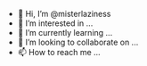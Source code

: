 - 👋 Hi, I’m @misterlaziness
- 👀 I’m interested in ...
- 🌱 I’m currently learning ...
- 💞️ I’m looking to collaborate on ...
- 📫 How to reach me ...

<!---
misterlaziness/misterlaziness is a ✨ special ✨ repository because its `README.md` (this file) appears on your GitHub profile.
You can click the Preview link to take a look at your changes.
--->
